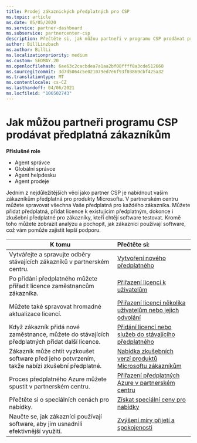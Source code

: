 ```yaml
---
title: Prodej zákaznických předplatných pro CSP
ms.topic: article
ms.date: 05/05/2020
ms.service: partner-dashboard
ms.subservice: partnercenter-csp
description: Přečtěte si, jak můžou partneři v programu CSP prodávat předplatná zákazníkům a spravovat je prostřednictvím partnerského centra.
author: BillLinzbach
ms.author: BillLi
ms.localizationpriority: medium
ms.custom: SEOMAY.20
ms.openlocfilehash: 6ae63c2cacbdea7a1aa2bf08ffff8a3cde512668
ms.sourcegitcommit: 3d7d5064c5e021079ed7e6f93f03869cbf425a32
ms.translationtype: MT
ms.contentlocale: cs-CZ
ms.lasthandoff: 04/06/2021
ms.locfileid: "106502743"
---
```

# <a name="how-csp-program-partners-can-sell-subscriptions-to-customers"></a>Jak můžou partneři programu CSP prodávat předplatná zákazníkům

**Příslušné role**

- Agent správce
- Globální správce
- Agent helpdesku
- Agent prodeje

Jedním z nejdůležitějších věcí jako partner CSP je nabídnout vašim zákazníkům předplatná pro produkty Microsoftu. V partnerském centru můžete spravovat všechna Vaše předplatná pro každého zákazníka. Můžete přidat předplatná, přidat licence k existujícím předplatným, dokonce i zkušební předplatné pro zákazníky, kteří chtějí software testovat. Kromě toho můžete zobrazit analýzu a pochopit, jak zákazníci používají software, což vám pomůže zajistit lepší podporu.

|**K tomu**   |**Přečtěte si:**   |
|----------------------|:----------------------|
|Vytvářejte a spravujte odběry stávajících zákazníků v partnerském centru.|[Vytvoření nového předplatného](create-a-new-subscription.md)|
|Po přidání předplatného můžete přiřadit licence zaměstnancům zákazníka.  |[Přiřazení licencí k uživatelům](assign-licenses-to-users.md)|
|Můžete také spravovat hromadné aktualizace licencí.   |[Přiřazení licencí několika uživatelům nebo jejich odvolání](bulk-license-provisioning-for-multiple-users.md)|
|Když zákazník přidá nové zaměstnance, můžete do stávajících předplatných přidat další licence.   |[Přidání licencí nebo služeb do stávajícího předplatného](add-licenses-or-services-to-an-existing-subscription.md)|
|Zákazník může chtít vyzkoušet software před jeho potvrzením, takže nabízí zkušební předplatné.    |[Nabídka zkušebních verzí produktů Microsoftu zákazníkům](offer-your-customers-trials-of-microsoft-products.md)|
|Proces předplatného Azure můžete spustit v partnerském centru.   |[Přiřazení předplatných Azure v partnerském centru](assign-azure-subscriptions.md)|
|Přečtěte si o speciálních cenách pro nabídky.   |[Získat speciální ceny pro nabídky](get-special-pricing-for-offers.md)|
|Naučte se, jak zákazníci používají software, aby jim usnadnili efektivnější využití.   | [Zvýšení míry přijetí a spokojenosti](increasing-adoption-and-satisfaction.md)   |
